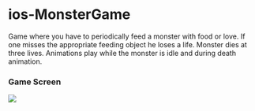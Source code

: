 # ios-MonsterGame

Game where you have to periodically feed a monster with food or love. If one misses the appropriate feeding object he loses a life. Monster dies at three lives. Animations play while the monster is idle and during death animation.

### Game Screen
<img src = "https://i.gyazo.com/03d4e140f463b6ec43e6b69b167b466b.gif"/>
